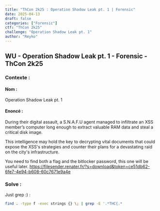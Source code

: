 ```yaml
---
title: "ThCon 2k25 : Operation Shadow Leak pt. 1 | Forensic"
date: 2025-04-13
draft: false
categories: ["Forensic"]
ctf: "ThCon 2k25"
challenge: "Operation Shadow Leak pt. 1"
author: "Reyko"
---
```


## WU - Operation Shadow Leak pt. 1  - Forensic - ThCon 2k25

### Contexte :

#### Nom :
Operation Shadow Leak pt. 1

#### Enoncé :

During their digital assault, a S.N.A.F.U agent managed to infiltrate an XSS member’s computer long enough to extract valuable RAM data and steal a critical disk image.

This intelligence may hold the key to decrypting vital documents that could expose the XSS's strategies and counter their plans for a devastating raid on the city's infrastructure.

You need to find both a flag and the bitlocker password, this one will be useful later.
https://filesender.renater.fr/?s=download&token=ce51db62-6fe7-4e94-b608-60c7671e9a4e


### Solve :

Just grep :) :

```bash
find . -type f -exec strings {} \; | grep -E '.*THC{.*
```
